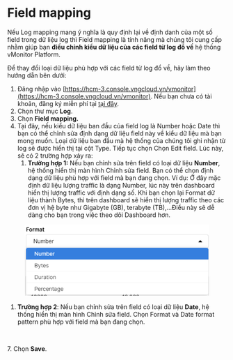 # Field mapping

Nếu Log mapping mang ý nghĩa là quy định lại về định danh của một số field trong dữ liệu log thì Field mapping là tính năng mà chúng tôi cung cấp nhằm giúp bạn **điều chỉnh kiểu dữ liệu của các field từ log đổ về** hệ thống vMonitor Platform.&#x20;

Để thay đổi loại dữ liệu phù hợp với các field từ log đổ về, hãy làm theo hướng dẫn bên dưới:&#x20;

1. Đăng nhập vào [https://hcm-3.console.vngcloud.vn/vmonitor](https://hcm-3.console.vngcloud.vn/vmonitor). Nếu bạn chưa có tài khoản, đăng ký miễn phí tại [tại đây](https://register.vngcloud.vn/signup).
2. Chọn thư mục **Log**.
3. Chọn **Field mapping.**
4. Tại đây, nếu kiểu dữ liệu ban đầu của field log là Number hoặc Date thì bạn có thể chỉnh sửa định dạng dữ liệu field này về kiểu dữ liệu mà bạn mong muốn. Loại dữ liệu ban đầu mà hệ thống của chúng tôi ghi nhận từ log sẽ được hiển thị tại cột Type. Tiếp tục chọn Chọn Edit field. Lúc này, sẽ có 2 trường hợp xảy ra:
   1. **Trường hợp 1:** Nếu bạn chỉnh sửa trên field có loại dữ liệu **Number**, hệ thống hiển thị màn hình Chỉnh sửa field. Bạn có thể chọn định dạng dữ liệu phù hợp với field mà bạn đang chọn. Ví dụ: Ở đây mặc định dữ liệu lượng traffic là dạng Number, lúc này trên dashboard hiển thị lượng traffic với định dạng số. Khi bạn chọn lại Format dữ liệu thành Bytes, thì trên dashboard sẽ hiển thị lượng traffic theo các đơn vị hệ byte như Gigabyte (GB), terabyte (TB),...Điều này sẽ dễ dàng cho bạn trong việc theo dõi Dashboard hơn.&#x20;

<figure><img src="../../../../.gitbook/assets/image (3) (1) (1).png" alt=""><figcaption></figcaption></figure>

1. **Trường hợp 2**: Nếu bạn chỉnh sửa trên field có loại dữ liệu **Date**, hệ thống hiển thị màn hình Chỉnh sửa field. Chọn Format và Date format pattern phù hợp với field mà bạn đang chọn.

<figure><img src="https://docs.vngcloud.vn/download/attachments/49650644/image2023-4-27_9-41-40.png?version=1&#x26;modificationDate=1682563300000&#x26;api=v2" alt=""><figcaption></figcaption></figure>

7\. Chọn **Save**.
